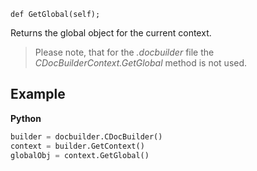 `def GetGlobal(self);`

Returns the global object for the current context.

> Please note, that for the *.docbuilder* file the *CDocBuilderContext.GetGlobal* method is not used.

## Example

**Python**

``` py
builder = docbuilder.CDocBuilder()
context = builder.GetContext()
globalObj = context.GetGlobal()
```

